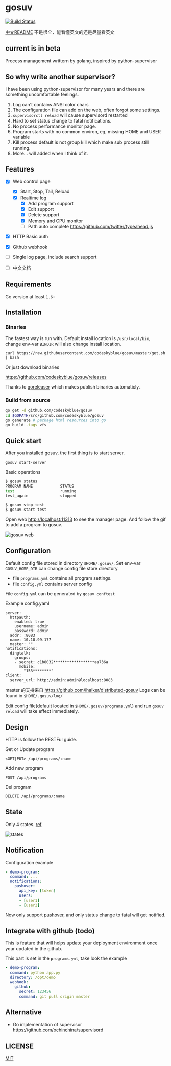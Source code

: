# gosuv
[![Build Status](https://travis-ci.org/codeskyblue/gosuv.svg)](https://travis-ci.org/codeskyblue/gosuv)

[中文README](README_ZH.md) 不是很全，能看懂英文的还是尽量看英文

## current is in beta
Process management writtern by golang, inspired by python-supervisor

## So why write another supervisor?
I have been using python-supervisor for many years and there are something uncomfortable feelings.

1. Log can't contains ANSI color chars
1. The configuration file can add on the web, often forgot some settings.
1. `supervisorctl reload` will cause supervisord restarted
1. Hard to set status change to fatal notifications.
1. No process performance monitor page.
1. Program starts with no common environ, eg, missing HOME and USER variable
1. Kill process default is not group kill which make sub process still running.
1. More... will added when I think of it.

## Features

* [x] Web control page
	
  * [x] Start, Stop, Tail, Reload
  * [x] Realtime log
	* [x] Add program support
	* [x] Edit support
	* [x] Delete support
	* [x] Memory and CPU monitor
	* [ ] Path auto complete <https://github.com/twitter/typeahead.js>

* [x] HTTP Basic auth
* [x] Github webhook
* [ ] Single log page, include search support
* [ ] 中文文档

## Requirements
Go version at least `1.6+`

## Installation
### Binaries
The fastest way is run with. Default install location is `/usr/local/bin`, change env-var `BINDIR` will also change install location.

```
curl https://raw.githubusercontent.com/codeskyblue/gosuv/master/get.sh | bash
```

Or just download binaries

<https://github.com/codeskyblue/gosuv/releases>

Thanks to [goreleaser](https://github.com/goreleaser/goreleaser) which makes publish binaries automaticly.

### Build from source
```sh
go get -d github.com/codeskyblue/gosuv
cd $GOPATH/src/github.com/codeskyblue/gosuv
go generate # package html resources into go
go build -tags vfs
```

## Quick start
After you installed gosuv, the first thing is to start server.

```sh
gosuv start-server
```

Basic operations

```sh
$ gosuv status
PROGRAM NAME            STATUS
test                    running
test_again              stopped

$ gosuv stop test
$ gosuv start test
```

Open web <http://localhost:11313> to see the manager page. And follow the gif to add a program to gosuv.


![gosuv web](docs/gosuv.gif)

## Configuration
Default config file stored in directory `$HOME/.gosuv/`, Set env-var `GOSUV_HOME_DIR` can change config file store directory.

- file `programs.yml` contains all program settings.
- file `config.yml` contains server config

File `config.yml` can be generated by `gosuv conftest`

Example config.yaml

```
server:
  httpauth:
    enabled: true
    username: admin
    password: admin
  addr: :8083
  name: 10.10.99.177
  master: ""
notifications:
  dingtalk:
    groups:
    - secret: c1b8032******************aa736a
      mobile:
      - "153********"
client:
  server_url: http://admin:admin@localhost:8083
```

master 的支持来自  https://github.com/ihaiker/distributed-gosuv
Logs can be found in `$HOME/.gosuv/log/`

Edit config file(default located in `$HOME/.gosuv/programs.yml`) and run `gosuv reload` will take effect immediately.

## Design
HTTP is follow the RESTFul guide.

Get or Update program

`<GET|PUT> /api/programs/:name`

Add new program

`POST /api/programs`

Del program

`DELETE /api/programs/:name`

## State
Only 4 states. [ref](http://supervisord.org/subprocess.html#process-states)

![states](docs/states.png)

## Notification
Configuration example

```yaml
- demo-program:
  command: ...
  notifications:
    pushover:
      api_key: [token]
      users:
      - [user1]
      - [user2]
```

Now only support [pushover](https://pushover.net/api), and only status change to fatal will get notified.

## Integrate with github (todo)
This is feature that will helps update your deployment environment once your updated in the github.

This part is set in the `programs.yml`, take look the example

```yml
- demo-program:
  command: python app.py
  directory: /opt/demo
  webhook:
    github:
      secret: 123456
      command: git pull origin master
```

## Alternative
- Go implementation of supervisor <https://github.com/ochinchina/supervisord>

## LICENSE
[MIT](LICENSE)
